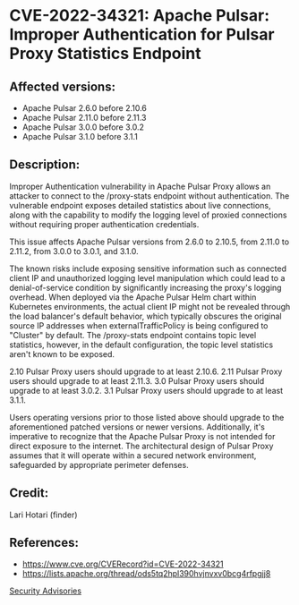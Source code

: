 # CVE-2022-34321: Apache Pulsar: Improper Authentication for Pulsar Proxy Statistics Endpoint

## Affected versions:

- Apache Pulsar 2.6.0 before 2.10.6
- Apache Pulsar 2.11.0 before 2.11.3
- Apache Pulsar 3.0.0 before 3.0.2
- Apache Pulsar 3.1.0 before 3.1.1

## Description:

Improper Authentication vulnerability in Apache Pulsar Proxy allows an attacker to connect to the /proxy-stats endpoint without authentication. The vulnerable endpoint exposes detailed statistics about live connections, along with the capability to modify the logging level of proxied connections without requiring proper authentication credentials.

This issue affects Apache Pulsar versions from 2.6.0 to 2.10.5, from 2.11.0 to 2.11.2, from 3.0.0 to 3.0.1, and 3.1.0.

The known risks include exposing sensitive information such as connected client IP and unauthorized logging level manipulation which could lead to a denial-of-service condition by significantly increasing the proxy's logging overhead. When deployed via the Apache Pulsar Helm chart within Kubernetes environments, the actual client IP might not be revealed through the load balancer's default behavior, which typically obscures the original source IP addresses when externalTrafficPolicy is being configured to "Cluster" by default. The /proxy-stats endpoint contains topic level statistics, however, in the default configuration, the topic level statistics aren't known to be exposed.

2.10 Pulsar Proxy users should upgrade to at least 2.10.6.
2.11 Pulsar Proxy users should upgrade to at least 2.11.3.
3.0 Pulsar Proxy users should upgrade to at least 3.0.2.
3.1 Pulsar Proxy users should upgrade to at least 3.1.1.

Users operating versions prior to those listed above should upgrade to the aforementioned patched versions or newer versions. Additionally, it's imperative to recognize that the Apache Pulsar Proxy is not intended for direct exposure to the internet. The architectural design of Pulsar Proxy assumes that it will operate within a secured network environment, safeguarded by appropriate perimeter defenses.

## Credit:

Lari Hotari (finder)

## References:

* https://www.cve.org/CVERecord?id=CVE-2022-34321
* https://lists.apache.org/thread/ods5tq2hpl390hvjnvxv0bcg4rfpgjj8

[Security Advisories](index.md)